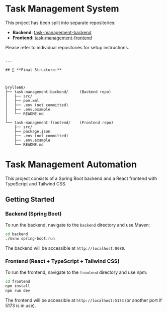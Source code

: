 # Task Management System

This project has been split into separate repositories:

- **Backend**: [task-management-backend](https://github.com/brylle60/task-management-backend)
- **Frontend**: [task-management-frontend](https://github.com/brylle60/task-management-frontend.git)

Please refer to individual repositories for setup instructions.

```

---

## 📂 **Final Structure:**



brylle60/
├── task-management-backend/     (Backend repo)
│   ├── src/
│   ├── pom.xml
│   ├── .env (not committed)
│   ├── .env.example
│   └── README.md
│
└── task-management-frontend/    (Frontend repo)
    ├── src/
    ├── package.json
    ├── .env (not committed)
    ├── .env.example
    └── README.md

```

# Task Management Automation

This project consists of a Spring Boot backend and a React frontend with TypeScript and Tailwind CSS.

## Getting Started

### Backend (Spring Boot)

To run the backend, navigate to the `backend` directory and use Maven:

```bash
cd backend
./mvnw spring-boot:run
```

The backend will be accessible at `http://localhost:8080`.

### Frontend (React + TypeScript + Tailwind CSS)

To run the frontend, navigate to the `frontend` directory and use npm:

```bash
cd frontend
npm install
npm run dev
```

The frontend will be accessible at `http://localhost:5173` (or another port if 5173 is in use).
